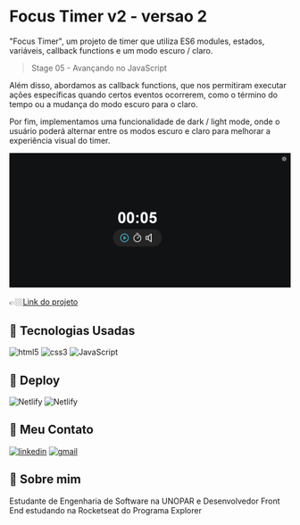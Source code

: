 # Focus Timer v2 - versao 2 

"Focus Timer", um projeto de timer que utiliza ES6 modules, estados, variáveis, callback functions e um modo escuro / claro.

> Stage 05 - Avançando no JavaScript 

Além disso, abordamos as callback functions, que nos permitiram executar ações específicas quando certos eventos ocorrerem, como o término do tempo ou a mudança do modo escuro para o claro.

Por fim, implementamos uma funcionalidade de dark / light mode, onde o usuário poderá alternar entre os modos escuro e claro para melhorar a experiência visual do timer.

![preview](./.github/pomodoro.png)

👉🏼[Link do projeto](https://pomodoro-version-2.netlify.app/)




## 🔗 Tecnologias Usadas


![html5](https://img.shields.io/badge/HTML5-E34F26?style=for-the-badge&logo=html5&logoColor=white)
![css3](https://img.shields.io/badge/CSS3-1572B6?style=for-the-badge&logo=css3&logoColor=white)
![JavaScript](https://img.shields.io/badge/JavaScript-F7DF1E?style=for-the-badge&logo=javascript&logoColor=black)

## 🔗 Deploy 
![Netlify](https://img.shields.io/badge/Netlify-00C7B7?style=for-the-badge&logo=netlify&logoColor=white)
![Netlify](https://img.shields.io/badge/github-000000?style=for-the-badge&logo=github&logoColor=white)


## 🔗 Meu Contato

[![linkedin](https://img.shields.io/badge/linkedin-0A66C2?style=for-the-badge&logo=linkedin&logoColor=white)](https://www.linkedin.com/in/jose-martinez-352032222/)
[![gmail](https://img.shields.io/badge/Gmail-D14836?style=for-the-badge&logo=gmail&logoColor=white)](https://mailto:juniorjose1925@gmail.com)



## 🚀 Sobre mim
 Estudante de Engenharia de Software na UNOPAR e 
 Desenvolvedor Front End estudando na Rocketseat do Programa Explorer 
